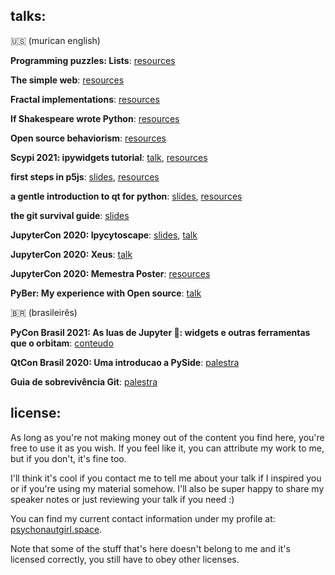 ## talks:

🇺🇸 (murican english)

**Programming puzzles: Lists**: [resources](https://docs.google.com/presentation/d/1Z7rUHWAZV1Yl3G_UF4sXPeyMkQ9wEmPGFzrmtOaR620/edit#slide=id.g119131c104b_0_125)

**The simple web**: [resources](https://docs.google.com/presentation/d/1hoSefqb4wJy16nCynKQs0cI3iRgjH4-TQ9XItSbcEMU/edit#slide=id.p)

**Fractal implementations**: [resources](https://docs.google.com/presentation/d/1ip8QnSZdF1PekqXNsBaXrsKUy65U5D767cgwd_nKli0/edit?usp=sharing)

**If Shakespeare wrote Python**: [resources](https://drive.google.com/file/d/11IPLKpIu5sWGPsvAGmBNpd_kMQkygTVA/view?usp=sharing)

**Open source behaviorism**: [resources](https://docs.google.com/presentation/d/1sdFZ1fuU-nQujaWuLgiabomJKGasdc5LBAjE9ApklCI/edit?usp=sharing)

**Scypi 2021: ipywidgets tutorial**: [talk](https://www.youtube.com/watch?v=QAtKtVcm11I), [resources](https://github.com/jupyter-widgets/tutorial)

**first steps in p5js**: [slides](https://docs.google.com/presentation/d/1TnYaARaxo6C1VhNEiKo89LR6yNk1bt-GF6_Q3lNv8eA/edit?usp=sharing), [resources](https://github.com/marimeireles/talks/tree/master/woc/p5js)

**a gentle introduction to qt for python**: [slides](https://docs.google.com/presentation/d/1lVedu2z6HNLTXos6RZy80em4yWweimtBZ5HE7UWYBgg/edit?usp=sharing), [resources](https://github.com/marimeireles/talks/tree/master/woc/pyside)

**the git survival guide**: [slides](https://docs.google.com/presentation/d/113YxsApo6oKPp4gOH9czNXp1GrpiacnJDtS40YXN7jQ/edit?usp=sharing)

**JupyterCon 2020: Ipycytoscape**: [slides](), [talk](https://docs.google.com/presentation/d/1a8em4B1xxesi6sgGijMEwFznmXI04TfYe5bnaVtbyeo/edit?usp=sharing)

**JupyterCon 2020: Xeus**: [talk](https://www.youtube.com/watch?v=sFOx7kK-AyQ)

**JupyterCon 2020: Memestra Poster**: [resources]()

**PyBer: My experience with Open source**: [talk](https://www.youtube.com/watch?v=pe_G--GHtH8)

🇧🇷 (brasileirês)

**PyCon Brasil 2021: As luas de Jupyter 🌙: widgets e outras ferramentas que o orbitam**: [conteudo](https://github.com/marimeireles/tutorial)

**QtCon Brasil 2020: Uma introducao a PySide**: [palestra](https://www.youtube.com/watch?v=QsVqnc6_SgQ)

**Guia de sobrevivência Git**: [palestra](https://docs.google.com/presentation/d/1uGExW1MxyRm9ptx4uxQNJmFouyz0wtMWdFY-wM1YMJU/edit?usp=sharing)

## license:

As long as you're not making money out of the content you find here, you're free to use it as you wish. If you feel like it, you can attribute my work to me, but if you don't, it's fine too.

I'll think it's cool if you contact me to tell me about your talk if I inspired you or if you're using my material somehow. I'll also be super happy to share my speaker notes or just reviewing your talk if you need :)

You can find my current contact information under my profile at: [psychonautgirl.space](https://psychonautgirl.space/).

Note that some of the stuff that's here doesn't belong to me and it's licensed correctly, you still have to obey other licenses.
